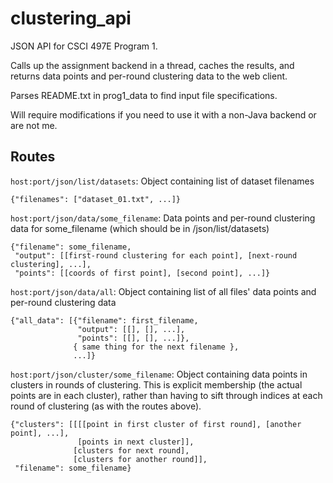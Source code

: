 clustering_api
==============

JSON API for CSCI 497E Program 1.

Calls up the assignment backend in a thread, caches the results, and returns data points and per-round clustering data to the web client.

Parses README.txt in prog1_data to find input file specifications.

Will require modifications if you need to use it with a non-Java backend or are not me.

Routes
------

`host:port/json/list/datasets`: Object containing list of dataset filenames

```
{"filenames": ["dataset_01.txt", ...]}
```

`host:port/json/data/some_filename`: Data points and per-round clustering data for some_filename (which should be in /json/list/datasets)

```
{"filename": some_filename,
 "output": [[first-round clustering for each point], [next-round clustering], ...],
 "points": [[coords of first point], [second point], ...]}
```

`host:port/json/data/all`: Object containing list of all files' data points and per-round clustering data

```
{"all_data": [{"filename": first_filename,
               "output": [[], [], ...],
               "points": [[], [], ...]},
              { same thing for the next filename },
              ...]}
```

`host:port/json/cluster/some_filename`: Object containing data points in clusters in rounds of clustering. This is explicit membership (the actual points are in each cluster), rather than having to sift through indices at each round of clustering (as with the routes above).

```
{"clusters": [[[[point in first cluster of first round], [another point], ...],
               [points in next cluster]],
              [clusters for next round],
              [clusters for another round]],
 "filename": some_filename}
```
